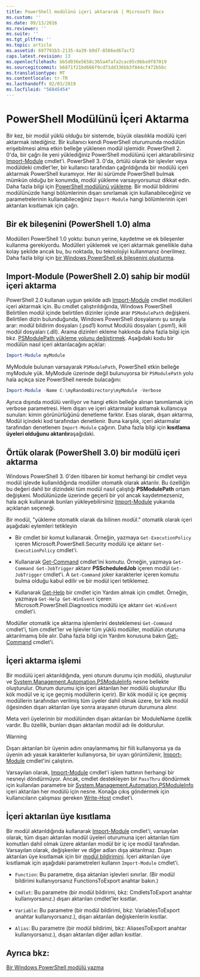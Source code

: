 ```yaml
---
title: PowerShell modülünü içeri aktararak | Microsoft Docs
ms.custom: ''
ms.date: 09/13/2016
ms.reviewer: ''
ms.suite: ''
ms.tgt_pltfrm: ''
ms.topic: article
ms.assetid: 697791b3-2135-4a39-b9d7-8566ed67acf2
caps.latest.revision: 13
ms.openlocfilehash: bb5d036e5658c365a4fafa2cac05c0bba9f87019
ms.sourcegitcommit: b6871f21bd666f9cd71dd336bb3f844cf472b56c
ms.translationtype: MT
ms.contentlocale: tr-TR
ms.lasthandoff: 02/03/2019
ms.locfileid: "56845454"
---
```

# <a name="importing-a-powershell-module"></a>PowerShell Modülünü İçeri Aktarma

Bir kez, bir modül yüklü olduğu bir sistemde, büyük olasılıkla modülü içeri aktarmak istediğiniz. Bir kullanıcı kendi PowerShell oturumunda modülün erişebilmesi alma etkin belleğe yüklenen modül işlemidir. PowerShell 2. 0'da, bir çağrı ile yeni yüklediğiniz PowerShell modülünü içeri aktarabilirsiniz [Import-Module](/powershell/module/Microsoft.PowerShell.Core/Import-Module) cmdlet'i. PowerShell 3. 0'da, örtülü olarak bir işlevler veya modüldeki cmdlet'ler, bir kullanıcı tarafından çağrıldığında bir modülü içeri aktarmak PowerShell kuramıyor. Her iki sürümde PowerShell bulmak mümkün olduğu bir konumda, modül yükleme varsayıyorsunuz dikkat edin. Daha fazla bilgi için [PowerShell modülünü yükleme](./installing-a-powershell-module.md). Bir modül bildirimi modülünüzde hangi bölümlerinin dışarı sınırlamak için kullanabileceğiniz ve parametrelerinin kullanabileceğiniz `Import-Module` hangi bölümlerinin içeri aktarılan kısıtlamak için çağrı.

## <a name="importing-a-snap-in-powershell-10"></a>Bir ek bileşenini (PowerShell 1.0) alma

Modülleri PowerShell 1.0 yoktu: bunun yerine, kaydetme ve ek bileşenler kullanma gerekiyordu. Modülleri yüklemek ve içeri aktarmak genellikle daha kolay şekilde ancak bu, bu noktada, bu teknolojiyi kullanmanız önerilmez. Daha fazla bilgi için [bir Windows PowerShell ek bileşenini oluşturma](../cmdlet/how-to-create-a-windows-powershell-snap-in.md).

## <a name="importing-a-module-with-import-module-powershell-20"></a>Import-Module (PowerShell 2.0) sahip bir modül içeri aktarma

PowerShell 2.0 kullanan uygun şekilde adlı [Import-Module](/powershell/module/Microsoft.PowerShell.Core/Import-Module) cmdlet modülleri içeri aktarmak için. Bu cmdlet çalıştırıldığında, Windows PowerShell Belirtilen modül içinde belirtilen dizinler içinde arar `PSModulePath` değişkeni. Belirtilen dizin bulunduğunda, Windows PowerShell dosyalarını şu sırayla arar: modül bildirim dosyaları (.psd1) komut Modülü dosyaları (.psm1), ikili modül dosyaları (.dll). Arama dizinleri ekleme hakkında daha fazla bilgi için bkz. [PSModulePath yükleme yolunu değiştirmek](./modifying-the-psmodulepath-installation-path.md). Aşağıdaki kodu bir modülün nasıl içeri aktarılacağını açıklar:

```powershell
Import-Module myModule
```

MyModule bulunan varsayarak `PSModulePath`, PowerShell etkin belleğe myModule yük. MyModule üzerinde değil bulunuyorsa bir `PSModulePath` yolu hala açıkça size PowerShell nerede bulacağını:

```powershell
Import-Module -Name C:\myRandomDirectory\myModule -Verbose
```

Ayrıca dışında modülü veriliyor ve hangi etkin belleğe alınan tanımlamak için verbose parametresi. Hem dışarı ve içeri aktarmalar kısıtlamak kullanıcıya sunulan: kimin görünürlüğünü denetleme farktır. Esas olarak, dışarı aktarma, Modül içindeki kod tarafından denetlenir. Buna karşılık, içeri aktarmalar tarafından denetlenen `Import-Module` çağırın. Daha fazla bilgi için **kısıtlama üyeleri olduğunu aktarılır**aşağıdaki.

## <a name="implicitly-importing-a-module-powershell-30"></a>Örtük olarak (PowerShell 3.0) bir modülü içeri aktarma

Windows PowerShell 3. 0'den itibaren bir komut herhangi bir cmdlet veya modül işlevde kullanıldığında modüller otomatik olarak aktarılır. Bu özelliğin bu değeri dahil bir dizindeki tüm modül nasıl çalıştığı **PSModulePath** ortam değişkeni. Modülünüzde üzerinde geçerli bir yol ancak kaydetmezseniz, hala açık kullanarak bunları yükleyebilirsiniz [Import-Module](/powershell/module/Microsoft.PowerShell.Core/Import-Module) yukarıda açıklanan seçeneği.

Bir modül, "yükleme otomatik olarak da bilinen modül." otomatik olarak içeri aşağıdaki eylemleri tetikleyin

- Bir cmdlet bir komut kullanarak. Örneğin, yazmaya `Get-ExecutionPolicy` içeren Microsoft.PowerShell.Security modülü içe aktarır `Get-ExecutionPolicy` cmdlet'i.

- Kullanarak [Get-Command](/powershell/module/Microsoft.PowerShell.Core/Get-Command) cmdlet'ini komutu.  Örneğin, yazmaya `Get-Command Get-JobTrigger` aktarır **PSScheduledJob** içeren modül `Get-JobTrigger` cmdlet'i. A `Get-Command` joker karakterler içeren komutu bulma olduğu kabul edilir ve bir modül içeri tetiklemez.

- Kullanarak [Get-Help](/powershell/module/Microsoft.PowerShell.Core/Get-Help) bir cmdlet için Yardım almak için cmdlet. Örneğin, yazmaya `Get-Help Get-WinEvent` içeren Microsoft.PowerShell.Diagnostics modülü içe aktarır `Get-WinEvent` cmdlet'i.

Modüller otomatik içe aktarma işlemlerini desteklemesi `Get-Command` cmdlet'i, tüm cmdlet'ler ve İşlevler tüm yüklü modüller, modülün oturuma aktarılmamış bile alır. Daha fazla bilgi için Yardım konusuna bakın [Get-Command](/powershell/module/Microsoft.PowerShell.Core/Get-Command) cmdlet'i.

## <a name="the-importing-process"></a>İçeri aktarma işlemi

Bir modülü içeri aktarıldığında, yeni oturum durumu için modülü, oluşturulur ve [System.Management.Automation.PSModuleInfo](/dotnet/api/System.Management.Automation.PSModuleInfo) nesne bellekte oluşturulur. Oturum durumu için içeri aktarılan her modülü oluşturulur (Bu kök modül ve iç içe geçmiş modüllerin içerir). Bir kök modül iç içe geçmiş modüllerin tarafından verilmiş tüm üyeler dahil olmak üzere, bir kök modül öğesinden dışarı aktarılan üye sonra arayanın oturum durumuna alınır.

Meta veri üyelerinin bir modülünden dışarı aktarılan bir ModuleName özellik vardır. Bu özellik, bunları dışarı aktarılan modül adı ile doldurulur.

> [!WARNING]
> Dışarı aktarılan bir üyenin adını onaylanmamış bir fiili kullanıyorsa ya da üyenin adı yasak karakterler kullanıyorsa, bir uyarı görüntülenir, [Import-Module](/powershell/module/Microsoft.PowerShell.Core/Import-Module) cmdlet'ini çalıştırın.

Varsayılan olarak, [Import-Module](/powershell/module/Microsoft.PowerShell.Core/Import-Module) cmdlet'i işlem hattının herhangi bir nesneyi döndürmüyor. Ancak, cmdlet destekleyen bir `PassThru` döndürmek için kullanılan parametre bir [System.Management.Automation.PSModuleInfo](/dotnet/api/System.Management.Automation.PSModuleInfo) içeri aktarılan her modülü için nesne. Konağa çıkış göndermek için kullanıcıların çalışması gereken [Write-Host](/powershell/module/Microsoft.PowerShell.Utility/Write-Host) cmdlet'i.

## <a name="restricting--the-members-that-are-imported"></a>İçeri aktarılan üye kısıtlama

Bir modül aktarıldığında kullanarak [Import-Module](/powershell/module/Microsoft.PowerShell.Core/Import-Module) cmdlet'i, varsayılan olarak, tüm dışarı aktarılan modül üyeleri oturumuna içeri aktarılan tüm komutları dahil olmak üzere aktarılan modül bir iç içe modül tarafından. Varsayılan olarak, değişkenler ve diğer adları dışa aktarılmaz. Dışarı aktarılan üye kısıtlamak için bir [modül bildirimini](./how-to-write-a-powershell-module-manifest.md). İçeri aktarılan üye kısıtlamak için aşağıdaki parametreleri kullanın `Import-Module` cmdlet'i.

- `Function`: Bu parametre, dışa aktarılan işlevleri sınırlar. (Bir modül bildirimi kullanıyorsanız FunctionsToExport anahtar bakın.)

- `Cmdlet`: Bu parametre (bir modül bildirimi, bkz: CmdletsToExport anahtar kullanıyorsanız.) dışarı aktarılan cmdlet'ler kısıtlar.

- `Variable`: Bu parametre (bir modül bildirimi, bkz: VariablesToExport anahtar kullanıyorsanız.), dışarı aktarılan değişkenlerin kısıtlar.

- `Alias`: Bu parametre (bir modül bildirimi, bkz: AliasesToExport anahtar kullanıyorsanız.), dışarı aktarılan diğer adları kısıtlar.

## <a name="see-also"></a>Ayrıca bkz:

[Bir Windows PowerShell modülü yazma](./writing-a-windows-powershell-module.md)
